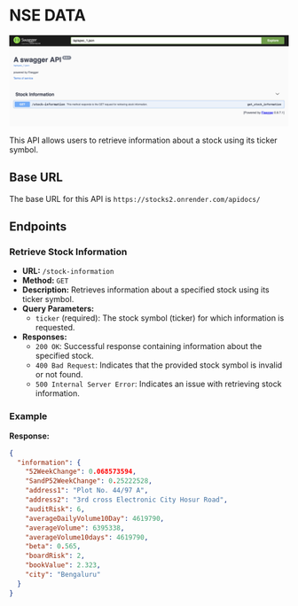 # NSE DATA
![Image Description](./swaggerdocumentation.png)

This API allows users to retrieve information about a stock using its ticker symbol.

## Base URL

The base URL for this API is `https://stocks2.onrender.com/apidocs/`

## Endpoints

### Retrieve Stock Information

- **URL:** `/stock-information`
- **Method:** `GET`
- **Description:** Retrieves information about a specified stock using its ticker symbol.
- **Query Parameters:**
  - `ticker` (required): The stock symbol (ticker) for which information is requested.
- **Responses:**
  - `200 OK`: Successful response containing information about the specified stock.
  - `400 Bad Request`: Indicates that the provided stock symbol is invalid or not found.
  - `500 Internal Server Error`: Indicates an issue with retrieving stock information.

### Example

**Response:**
```json
{
  "information": {
    "52WeekChange": 0.068573594,
    "SandP52WeekChange": 0.25222528,
    "address1": "Plot No. 44/97 A",
    "address2": "3rd cross Electronic City Hosur Road",
    "auditRisk": 6,
    "averageDailyVolume10Day": 4619790,
    "averageVolume": 6395338,
    "averageVolume10days": 4619790,
    "beta": 0.565,
    "boardRisk": 2,
    "bookValue": 2.323,
    "city": "Bengaluru"
  }
}


